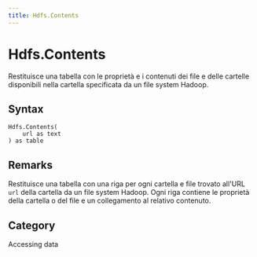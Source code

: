 ```yaml
---
title: Hdfs.Contents
---
```


# Hdfs.Contents


Restituisce una tabella con le proprietà e i contenuti dei file e delle cartelle disponibili nella cartella specificata da un file system Hadoop.


## Syntax

```powerquery
Hdfs.Contents(
    url as text
) as table
```


## Remarks

Restituisce una tabella con una riga per ogni cartella e file trovato all'URL <code>url</code> della cartella da un file system Hadoop. Ogni riga contiene le proprietà della cartella o del file e un collegamento al relativo contenuto.



## Category
Accessing data
